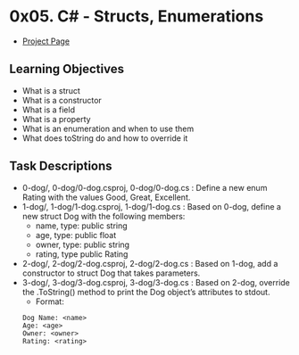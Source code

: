 # 0x05. C# - Structs, Enumerations
- [Project Page](https://intranet.hbtn.io/projects/425)

## Learning Objectives
- What is a struct
- What is a constructor
- What is a field
- What is a property
- What is an enumeration and when to use them
- What does toString do and how to override it

## Task Descriptions
- 0-dog/, 0-dog/0-dog.csproj, 0-dog/0-dog.cs : Define a new enum Rating with the values Good, Great, Excellent.
- 1-dog/, 1-dog/1-dog.csproj, 1-dog/1-dog.cs : Based on 0-dog, define a new struct Dog with the following members:
    - name, type: public string
    - age, type: public float
    - owner, type: public string
    - rating, type public Rating
- 2-dog/, 2-dog/2-dog.csproj, 2-dog/2-dog.cs : Based on 1-dog, add a constructor to struct Dog that takes parameters.
- 3-dog/, 3-dog/3-dog.csproj, 3-dog/3-dog.cs : Based on 2-dog, override the .ToString() method to print the Dog object’s attributes to stdout.
    - Format: 
    ```
    Dog Name: <name>
    Age: <age>
    Owner: <owner>
    Rating: <rating>
    ```
